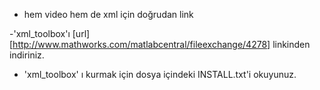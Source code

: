 - hem video hem de xml için doğrudan link

-'xml_toolbox'ı [url][http://www.mathworks.com/matlabcentral/fileexchange/4278] linkinden indiriniz.

- 'xml_toolbox' ı kurmak için dosya içindeki INSTALL.txt'i okuyunuz.
